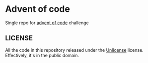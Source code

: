 # Advent of code

Single repo for [advent of code](https://adventofcode.com/) challenge

## LICENSE

All the code in this repository released under the [Unlicense](https://unlicense.org/) license.
Effectively, it's in the public domain.
